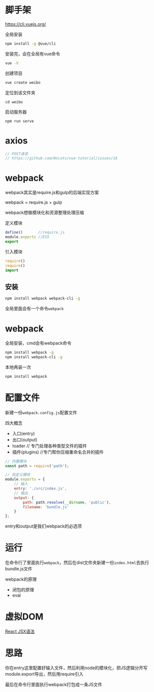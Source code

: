 # 脚手架

https://cli.vuejs.org/

全局安装
```bash
npm install -g @vue/cli
```
安装完，会在全局有vue命令
```bash
vue -V
```
创建项目
```bash
vue create weibo
```

定位到该文件夹
```
cd weibo
```

启动服务器
```
npm run serve
```

# axios

```js
// POST请求
// https://github.com/Wscats/vue-tutorial/issues/16
```


# webpack

webpack其实是require.js和gulp的后端实现方案

webpack = require.js + gulp

webpack想做模块化和资源整理处理压缩

定义模块
```js
define()       //require.js
module.exports //ES5
export
```

引入模块
```js
require()
require()
import
```

## 安装
```bash
npm install webpack webpack-cli -g
```
全局里面会有一个命令`webpack`

# webpack

全局安装，cmd会有webpack命令
```bash
npm install webpack -g
npm install webpack-cli -g
```
本地再装一次
```bash
npm install webpack
```

# 配置文件

新建一份`webpack.config.js`配置文件

四大概念

- 入口(entry)
- 出口(output)
- loader // 专门处理各种类型文件的插件
- 插件(plugins)  //专门帮你压缩重命名合并的插件

```js
// 内置模块
const path = require('path');

// 自定义模块
module.exports = {
    // 输入
    entry: './src/index.js',
    // 输出
    output: {
        path: path.resolve(__dirname, 'public'),
        filename: 'bundle.js'
    }
};
```

entry和output是我们webpack的必选项


# 运行

在命令行了里面执行`webpack`，然后在dist文件夹新建一份`index.html`去执行bundle.js文件

webpack的原理

- 闭包的原理
- eval

# 虚拟DOM

[React JSX语法](https://github.com/Wscats/react-tutorial/issues/12)

# 思路

你在entry这里配置好输入文件，然后利用node的模块化，把JS逻辑分开写module.export导出，然后用require引入

最后在命令行里面执行webpack打包成一条JS文件

